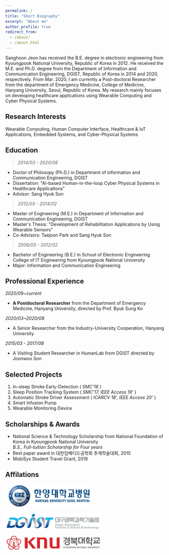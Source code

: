 ```yaml
---
permalink: /
title: "Short Biography"
excerpt: "About me"
author_profile: true
redirect_from: 
  - /about/
  - /about.html
---
```


Sanghoon Jeon has received the B.E. degree in electronic engineering from Kyoungpook National University, Republic of Korea in 2012. He received the M.E. and Ph.D. degree from the Department of Information and Communication Engineering, DGIST, Republic of Korea in 2014 and 2020, respectively. From Mar. 2020, I am currently a Post-doctoral Researcher from the department of Emergency Medicine, College of Medicine, Hanyang University, Seoul, Republic of Korea. My research mainly focuses on developing healthcare applications using Wearable Computing and Cyber Physical Systems.


## Research Interests
Wearable Computing, Human Computer Interface, Healthcare & IoT Applications, Embedded Systems, and Cyber-Physical Systems

## Education
>_2014/03 - 2020/08_
  * Doctor of Philosopy (Ph.D.) in Department of information and Communication Engineering, DGIST
  * Dissertation: "AI-based Human-in-the-loop Cyber Physical Systems in Healthcare Applications"
  * Advisor: Sang Hyuk Son

>_2012/03 - 2014/02_
  * Master of Engineering (M.E.) in Department of Information and Communication Engineering, DGIST
  * Master's Thesis: "Development of Rehabilitation Applications by Using Wearable Sensors"
  * Co-Advisors: Taejoon Park and Sang Hyuk Son

>_2006/03 - 2012/02_
  * Bachelor of Engineering (B.E.) in School of Electronic Engineering College of IT Engineering from Kyoungpook National University
  * Major: Information and Communication Engineering

## Professional Experience
_2020/09~current_  
  * **A Postdoctoral Researcher** from the Department of Emergency Medicine, Hanyang University, directed by Prof. Byuk Sung Ko
  
_2020/03~2020/08_  
  * A Senior Researcher from the Industry-University Cooperation, Hanyang University
  
_2015/03 - 2017/08_  
  * A Visiting Student Researcher in HumanLab from DGIST directed by Joonwoo Son

## Selected Projects
  1. In-sleep Stroke Early-Detection ( _SMC'18_ )
  2. Sleep Position Tracking System ( _SMC'17, IEEE Access 19'_ )
  3. Automatic Stroke Driver Assessment ( _ICARCV 18', IEEE Access 20'_ )
  4. Smart Infusion Pump
  5. Wearable Monitoring Device 

## Scholarships & Awards
  * National Science & Technology Scholarship from National Foundation of Korea in Kyoungpook National University <br>
    _B.S., Full-tuition Scholarship for Four years_
  * Best paper award in 대한임베디드공학회 추계학술대회, 2015 
  * MobiSys Student Travel Grant, 2019

## Affilations
  <img src="/images/l33.png" width="55%" height="20%"><br><br>
  <img src="/images/l22.png" width="60%" height="20%"><br><br>
  <img src="/images/l11.png" width="60%" height="20%"><br><br>

